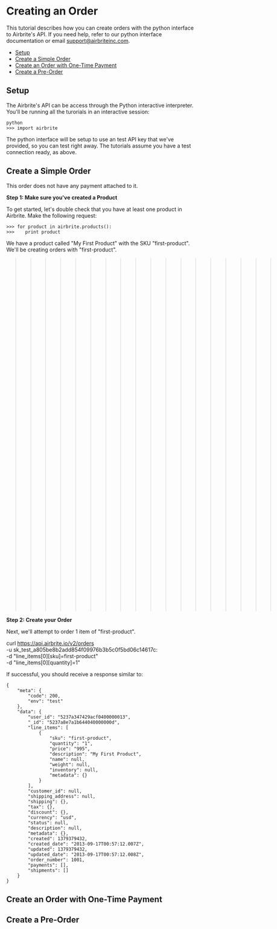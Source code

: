 # Creating an Order

This tutorial describes how you can create orders with the python interface to Airbrite's API. If you need help, refer to our python interface documentation or email support@airbriteinc.com.

* [Setup](#setup)
* [Create a Simple Order](#create-a-simple-order)
* [Create an Order with One-Time Payment](#create-an-order-with-one-time-payment)
* [Create a Pre-Order](#create-a-pre-order)


## Setup

The Airbrite's API can be access through the Python interactive interpreter. You'll be running all the turorials in an interactive session:

    python
    >>> import airbrite

The python interface will be setup to use an test API key that we've provided, so you can test right away. The tutorials assume you have a test connection ready, as above.

## Create a Simple Order

This order does not have any payment attached to it.

__Step 1: Make sure you've created a Product__

To get started, let's double check that you have at least one product in Airbrite. Make the following request:

    >>> for product in airbrite.products():
    >>>    print product

We have a product called "My First Product" with the SKU "first-product". We'll be creating orders with "first-product".

>>>>>>>>>>>>>>>>>>>>>>>>>>>>>>>>>>>>>>>>>>>>>>>>>> SO FAR <<<<<<<<<<<<<<<<<<<<<<<<<<<<<<<<<<<<<<<<<<<<<<<<<<


__Step 2: Create your Order__

Next, we'll attempt to order 1 item of "first-product".

curl https://api.airbrite.io/v2/orders \
    -u sk_test_a805be8b2add854f09976b3b5c0f5bd06c14617c: \
    -d "line_items[0][sku]=first-product"\
    -d "line_items[0][quantity]=1"

If successful, you should receive a response similar to:

    {
        "meta": {
            "code": 200,
            "env": "test"
        },
        "data": {
            "user_id": "5237a347429acf0400000013",
            "_id": "5237a8e7a1b644040000000d",
            "line_items": [
                {
                    "sku": "first-product",
                    "quantity": "1",
                    "price": "995",
                    "description": "My First Product",
                    "name": null,
                    "weight": null,
                    "inventory": null,
                    "metadata": {}
                }
            ],
            "customer_id": null,
            "shipping_address": null,
            "shipping": {},
            "tax": {},
            "discount": {},
            "currency": "usd",
            "status": null,
            "description": null,
            "metadata": {},
            "created": 1379379432,
            "created_date": "2013-09-17T00:57:12.007Z",
            "updated": 1379379432,
            "updated_date": "2013-09-17T00:57:12.008Z",
            "order_number": 1001,
            "payments": [],
            "shipments": []
        }
    }

## Create an Order with One-Time Payment



## Create a Pre-Order
